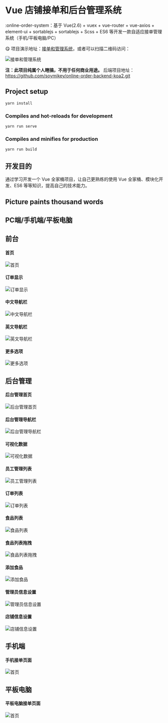 #  Vue 店铺接单和后台管理系统


:online-order-system：基于 Vue(2.6) + vuex + vue-router + vue-axios + element-ui + sortablejs + sortablejs + Scss + ES6 等开发一款自适应接单管理系统（手机/平板电脑/PC）

:yum: 项目演示地址：[接单和管理系统](http://pos.migaox.com)，或者可以扫描二维码访问：


![接单和管理系统](./src/assets/qr.png)

__注：此项目纯属个人瞎搞，不用于任何商业用途。__
后端项目地址： https://github.com/soymikey/online-order-backend-koa2.git

## Project setup
```
yarn install
```

### Compiles and hot-reloads for development
```
yarn run serve
```

### Compiles and minifies for production
```
yarn run build
```

## 开发目的

通过学习开发一个 Vue 全家桶项目，让自己更熟练的使用 Vue 全家桶、模块化开发、ES6 等等知识，提高自己的技术能力。


## Picture paints thousand words
## PC端/手机端/平板电脑

## 前台

#### 首页
![首页](./src/assets/screenshots/homepage.png)
#### 订单显示
![订单显示](./src/assets/screenshots/orderpad.png)
#### 中文导航栏
![中文导航栏](./src/assets/screenshots/sidebarchinese.png)
#### 英文导航栏
![英文导航栏](./src/assets/screenshots/sidebarenglish.png)
#### 更多选项
![更多选项](./src/assets/screenshots/moreselections.png)


## 后台管理

#### 后台管理首页
![后台管理首页](./src/assets/screenshots/adminhomepage.png)
#### 后台管理导航栏
![后台管理导航栏](./src/assets/screenshots/adminsidebar.png)
#### 可视化数据
![可视化数据](./src/assets/screenshots/echart.png)
#### 员工管理列表
![员工管理列表](./src/assets/screenshots/stafflist.png)
#### 订单列表
![订单列表](./src/assets/screenshots/orderlist.png)
#### 食品列表
![食品列表](./src/assets/screenshots/foodlist.png)
#### 食品列表拖拽
![食品列表拖拽](./src/assets/screenshots/foodlist-draggble.png)
#### 添加食品
![添加食品](./src/assets/screenshots/addfood.png)
#### 管理员信息设置
![管理员信息设置](./src/assets/screenshots/adminsetup.png)
#### 店铺信息设置
![店铺信息设置](./src/assets/screenshots/shopsetup.png)

## 手机端

#### 手机接单页面
![首页](./src/assets/screenshots/phonescreen.png)

## 平板电脑

#### 平板电脑接单页面
![首页](./src/assets/screenshots/ipadscreen.png)
